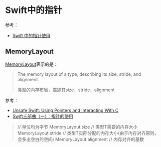 # Swift中的指针

参考：

+ [Swift 中的指针使用](https://onevcat.com/2015/01/swift-pointer/)



## MemoryLayout

[MemoryLayout](https://developer.apple.com/documentation/swift/memorylayout)表示的是：

> The memory layout of a type, describing its size, stride, and alignment.
>
> 类型的内存布局，描述其size、stride、alignment

参考：

+ [Unsafe Swift: Using Pointers and Interacting With C](https://www.raywenderlich.com/7181017-unsafe-swift-using-pointers-and-interacting-with-c)
+ [Swift三部曲（一）：指针的使用](https://juejin.im/post/6844903872905871367)



> // 单位均为字节
> MemoryLayout<T>.size       // 类型T需要的内存大小
> MemoryLayout<T>.stride     // 类型T实际分配的内存大小(由于内存对齐原则，会多出空白的空间)
> MemoryLayout<T>.alignment  // 内存对齐的基数



